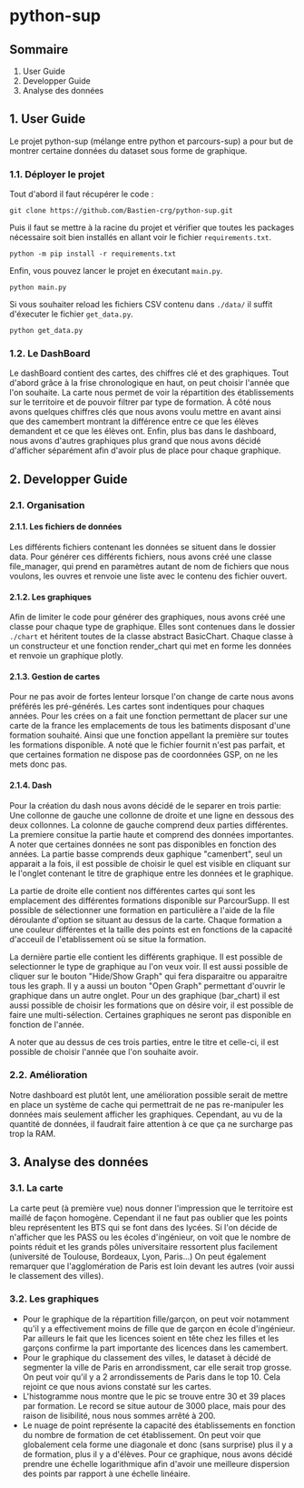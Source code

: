 # python-sup
## Sommaire
1. User Guide
2. Developper Guide
3. Analyse des données
## 1. User Guide
Le projet python-sup (mélange entre python et parcours-sup) a pour but de montrer certaine données du dataset sous forme de graphique.
### 1.1. Déployer le projet
Tout d'abord  il faut récupérer le code : 
```
git clone https://github.com/Bastien-crg/python-sup.git
```
Puis il faut se mettre à la racine du projet et vérifier que toutes les packages nécessaire soit bien installés en allant voir le fichier `requirements.txt`.
```
python -m pip install -r requirements.txt
```
Enfin, vous pouvez lancer le projet en éxecutant `main.py`.
```
python main.py
```
Si vous souhaiter reload les fichiers CSV contenu dans `./data/` il suffit d'éxecuter le fichier `get_data.py`.
```
python get_data.py
```
### 1.2. Le DashBoard
Le dashBoard contient des cartes, des chiffres clé et des graphiques.
Tout d'abord grâce à la frise chronologique en haut, on peut choisir l'année que l'on souhaite.
La carte nous permet de voir la répartition des établissements sur le territoire et de pouvoir filtrer par type de formation.
À côté nous avons quelques chiffres clés que nous avons voulu mettre en avant ainsi que des camembert montrant la différence entre ce que les élèves demandent et ce que les élèves ont.
Enfin, plus bas dans le dashboard, nous avons d'autres graphiques plus grand que nous avons décidé d'afficher séparément afin d'avoir plus de place pour chaque graphique.
## 2. Developper Guide
### 2.1. Organisation
#### 2.1.1. Les fichiers de données
Les différents fichiers contenant les données se situent dans le dossier data.
Pour générer ces différents fichiers, nous avons créé une classe file_manager, qui prend en paramètres autant de nom de fichiers que nous voulons, les ouvres et renvoie une liste avec le contenu des fichier ouvert.
#### 2.1.2. Les graphiques
Afin de limiter le code pour générer des graphiques, nous avons créé une classe pour chaque type de graphique.
Elles sont contenues dans le dossier `./chart` et héritent toutes de la classe abstract BasicChart.
Chaque classe à un constructeur et une fonction render_chart qui met en forme les données et renvoie un graphique plotly.
#### 2.1.3. Gestion de cartes
Pour ne pas avoir de fortes lenteur lorsque l'on change de carte nous avons préférés les pré-générés.
Les cartes sont indentiques pour chaques années.
Pour les crées on a fait une fonction permettant de placer sur une carte de la france les emplacements de tous les batiments disposant d'une formation souhaité.
Ainsi que une fonction appellant la première sur toutes les formations disponible.
A noté que le fichier fournit n'est pas parfait, et que certaines formation ne dispose pas de coordonnées GSP, on ne les mets donc pas.
#### 2.1.4. Dash
Pour la création du dash nous avons décidé de le separer en trois partie:
Une collonne de gauche
une collonne de droite
et une ligne en dessous des deux collonnes.
La colonne de gauche comprend deux parties différentes. La premiere consitue la partie haute et comprend des données importantes. A noter que certaines données ne sont pas disponibles en fonction des années. La partie basse comprends deux gaphique "camenbert", seul un apparait a la fois, il est possible de choisir le quel est visible en cliquant sur le l'onglet contenant le titre de graphique entre les données et le graphique.

La partie de droite elle contient nos différentes cartes qui sont les emplacement des différentes formations disponible sur ParcourSupp. Il est possible de sélectionner une formation en particulière a l'aide de la file déroulante d'option se situant au dessus de la carte. Chaque formation a une couleur différentes et la taille des points est en fonctions de la capacité d'acceuil de l'etablissement où se situe la formation.

La dernière partie elle contient les différents graphique. Il est possible de selectionner le type de graphique au l'on veux voir. Il est aussi possible de cliquer sur le bouton "Hide/Show Graph" qui fera disparaitre ou apparaitre tous les graph. Il y a aussi un bouton "Open Graph" permettant d'ouvrir le graphique dans un autre onglet. Pour un des graphique (bar_chart) il est aussi possible de choisir les formations que on désire voir, il est possible de faire une multi-sélection. Certaines graphiques ne seront pas disponible en fonction de l'année.

A noter que au dessus de ces trois parties, entre le titre et celle-ci, il est possible de choisir l'année que l'on souhaite avoir.

### 2.2. Amélioration
Notre dashboard est plutôt lent, une amélioration possible serait de mettre en place un système de cache qui permettrait de ne pas re-manipuler les données mais seulement afficher les graphiques.
Cependant, au vu de la quantité de données, il faudrait faire attention à ce que ça ne surcharge pas trop la RAM.
## 3. Analyse des données
### 3.1. La carte
La carte peut (à première vue) nous donner l'impression que le territoire est maillé de façon homogène.
Cependant il ne faut pas oublier que les points bleu représentent les BTS qui se font dans des lycées. Si l'on décide de n'afficher que les PASS ou les écoles d'ingénieur, on voit que le nombre de points réduit et les grands pôles universitaire ressortent plus facilement (université de Toulouse, Bordeaux, Lyon, Paris...)
On peut également remarquer que l'agglomération de Paris est loin devant les autres (voir aussi le classement des villes).
### 3.2. Les graphiques
- Pour le graphique de la répartition fille/garçon, on peut voir notamment qu'il y a effectivement moins de fille que de garçon en école d'ingénieur. Par ailleurs le fait que les licences soient en tête chez les filles et les garçons confirme la part importante des licences dans les camembert.
- Pour le graphique du classement des villes, le dataset à décidé de segmenter la ville de Paris en arrondissment, car elle serait trop grosse. On peut voir qu'il y a 2 arrondissements de Paris dans le top 10. Cela rejoint ce que nous avions constaté sur les cartes.
- L'histogramme nous montre que le pic se trouve entre 30 et 39 places par formation. Le record se situe autour de 3000 place, mais pour des raison de lisibilité, nous nous sommes arrêté à 200.
- Le nuage de point représente la capacité des établissements en fonction du nombre de formation de cet établissement. On peut voir que globalement cela forme une diagonale et donc (sans surprise) plus il y a de formation, plus il y a d'élèves. Pour ce graphique, nous avons décidé prendre une échelle logarithmique afin d'avoir une meilleure dispersion des points par rapport à une échelle linéaire.
